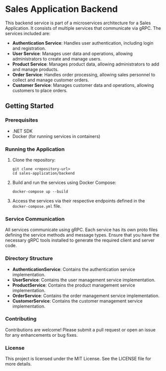 # Sales Application Backend

This backend service is part of a microservices architecture for a Sales Application. It consists of multiple services that communicate via gRPC. The services included are:

- **Authentication Service**: Handles user authentication, including login and registration.
- **User Service**: Manages user data and operations, allowing administrators to create and manage users.
- **Product Service**: Manages product data, allowing administrators to add and manage products.
- **Order Service**: Handles order processing, allowing sales personnel to collect and manage customer orders.
- **Customer Service**: Manages customer data and operations, allowing customers to place orders.

## Getting Started

### Prerequisites

- .NET SDK
- Docker (for running services in containers)

### Running the Application

1. Clone the repository:
   ```
   git clone <repository-url>
   cd sales-application/backend
   ```

2. Build and run the services using Docker Compose:
   ```
   docker-compose up --build
   ```

3. Access the services via their respective endpoints defined in the `docker-compose.yml` file.

### Service Communication

All services communicate using gRPC. Each service has its own proto files defining the service methods and message types. Ensure that you have the necessary gRPC tools installed to generate the required client and server code.

### Directory Structure

- **AuthenticationService**: Contains the authentication service implementation.
- **UserService**: Contains the user management service implementation.
- **ProductService**: Contains the product management service implementation.
- **OrderService**: Contains the order management service implementation.
- **CustomerService**: Contains the customer management service implementation.

### Contributing

Contributions are welcome! Please submit a pull request or open an issue for any enhancements or bug fixes.

### License

This project is licensed under the MIT License. See the LICENSE file for more details.